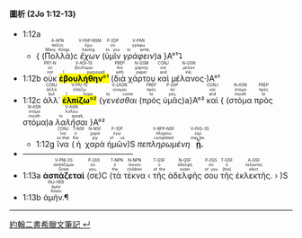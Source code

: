 #### 圖析 (2Jo 1:12-13)

- <rt>1:12a</rt> 
	- { (<RUBY><ruby><ruby>Πολλὰ<rt>Many things</rt></ruby><rt>πολύς</rt></ruby><rt>A-APN</rt></RUBY>)c <RUBY><ruby><ruby><em>ἔχων</em><rt>having</rt></ruby><rt>ἔχω</rt></ruby><rt>V-PAP-NSM</rt></RUBY> (<RUBY><ruby><ruby>ὑμῖν<rt>to you</rt></ruby><rt>σύ</rt></ruby><rt>P-2DP</rt></RUBY> <RUBY><ruby><ruby><em>γράφειν</em><rt>to write,</rt></ruby><rt>γράφω</rt></ruby><rt>V-PAN</rt></RUBY>)a }A°¹⮧
- <rt>1:12b</rt> <RUBY><ruby><ruby>οὐκ<rt>not</rt></ruby><rt>οὐ</rt></ruby><rt>PRT-N</rt></RUBY> <RUBY><ruby><ruby><mark><strong>ἐβουλήθην</strong>°¹</mark><rt>I purposed</rt></ruby><rt>βούλομαι</rt></ruby><rt>V-AOI-1S</rt></RUBY> (<RUBY><ruby><ruby>διὰ<rt>with</rt></ruby><rt>διά</rt></ruby><rt>PREP</rt></RUBY> <RUBY><ruby><ruby>χάρτου<rt>paper</rt></ruby><rt>χάρτης</rt></ruby><rt>N-GSM</rt></RUBY> <RUBY><ruby><ruby>καὶ<rt>and</rt></ruby><rt>καί</rt></ruby><rt>CONJ</rt></RUBY> <RUBY><ruby><ruby>μέλανος·<rt>ink;</rt></ruby><rt>μέλαν</rt></ruby><rt>N-GSN</rt></RUBY>)A°¹
- <rt>1:12c</rt> <RUBY><ruby><ruby>ἀλλ᾽<rt>but</rt></ruby><rt>ἀλλά</rt></ruby><rt>CONJ</rt></RUBY> <RUBY><ruby><ruby><mark><strong>ἐλπίζω</strong>°²</mark><rt>I hope</rt></ruby><rt>ἐλπίζω</rt></ruby><rt>V-PAI-1S</rt></RUBY> {<RUBY><ruby><ruby><em>γενέσθαι</em><rt>to come</rt></ruby><rt>γίνομαι</rt></ruby><rt>V-2ADN</rt></RUBY> (<RUBY><ruby><ruby>πρὸς<rt>to</rt></ruby><rt>πρός</rt></ruby><rt>PREP</rt></RUBY> <RUBY><ruby><ruby>ὑμᾶς<rt>you,</rt></ruby><rt>σύ</rt></ruby><rt>P-2AP</rt></RUBY>)a}A°² <RUBY><ruby><ruby>καὶ<rt>and</rt></ruby><rt>καί</rt></ruby><rt>CONJ</rt></RUBY> { (<RUBY><ruby><ruby>στόμα<rt>mouth</rt></ruby><rt>στόμα</rt></ruby><rt>N-ASN</rt></RUBY> <RUBY><ruby><ruby>πρὸς<rt>to</rt></ruby><rt>πρός</rt></ruby><rt>PREP</rt></RUBY> <RUBY><ruby><ruby>στόμα<rt>mouth</rt></ruby><rt>στόμα</rt></ruby><rt>N-ASN</rt></RUBY>)a <RUBY><ruby><ruby><em>λαλῆσαι</em><rt>to speak,</rt></ruby><rt>λαλέω</rt></ruby><rt>V-AAN</rt></RUBY> }A°²
	- <rt>1:12g</rt> <RUBY><ruby><ruby>ἵνα<rt>so that</rt></ruby><rt>ἵνα</rt></ruby><rt>CONJ</rt></RUBY> (<RUBY><ruby><ruby>ἡ<rt>the</rt></ruby><rt>ὁ</rt></ruby><rt>T-NSF</rt></RUBY> <RUBY><ruby><ruby>χαρὰ<rt>joy</rt></ruby><rt>χαρά</rt></ruby><rt>N-NSF</rt></RUBY> <RUBY><ruby><ruby>ἡμῶν<rt>of us</rt></ruby><rt>ἐγώ</rt></ruby><rt>P-1GP</rt></RUBY>)S <RUBY><ruby><ruby><em>πεπληρωμένη</em><rt>completed</rt></ruby><rt>πληρόω</rt></ruby><rt>V-RPP-NSF</rt></RUBY> <RUBY><ruby><ruby><strong>ᾖ.</strong><rt>may be.</rt></ruby><rt>εἰμί</rt></ruby><rt>V-PAS-3S</rt></RUBY> 
- ——————————————
- <rt>1:13a</rt> <RUBY><ruby><ruby><strong>ἀσπάζεταί</strong><rt>Greet</rt></ruby><rt>ἀσπάζομαι</rt></ruby><rt>V-PNI-3S</rt></RUBY> (<RUBY><ruby><ruby>σε<rt>you,</rt></ruby><rt>σύ</rt></ruby><rt>P-2AS</rt></RUBY>)C (<RUBY><ruby><ruby>τὰ<rt>the</rt></ruby><rt>ὁ</rt></ruby><rt>T-NPN</rt></RUBY> <RUBY><ruby><ruby>τέκνα<rt>children</rt></ruby><rt>τέκνον</rt></ruby><rt>N-NPN</rt></RUBY> ‹ <RUBY><ruby><ruby>τῆς<rt>of the</rt></ruby><rt>ὁ</rt></ruby><rt>T-GSF</rt></RUBY> <RUBY><ruby><ruby>ἀδελφῆς<rt>sister</rt></ruby><rt>ἀδελφή</rt></ruby><rt>N-GSF</rt></RUBY> <RUBY><ruby><ruby>σου<rt>of you</rt></ruby><rt>σύ</rt></ruby><rt>P-2GS</rt></RUBY> <RUBY><ruby><ruby>τῆς<rt>[the]</rt></ruby><rt>ὁ</rt></ruby><rt>T-GSF</rt></RUBY> <RUBY><ruby><ruby>ἐκλεκτῆς.<rt>elect.</rt></ruby><rt>ἐκλεκτός</rt></ruby><rt>A-GSF</rt></RUBY> › )S 
- <rt>1:13b</rt> <RUBY><ruby><ruby>ἀμήν.¶<rt>Amen</rt></ruby><rt>ἀμήν</rt></ruby><rt>INJ-HEB</rt></RUBY> 





---
[約翰二書希臘文筆記 ↵](2John-Notes.md)